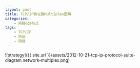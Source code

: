 ```yaml
---
layout: post
title: TCP/IP协议簇Multiplex图解
categories:
    - 网络&分布式
tags:
    - TCP/IP
    - 协议
    - 网络
---
```


![strategy]({{ site.url }}/assets/2012-10-21-tcp-ip-protocol-suite-diagram.network-multiplex.png)
